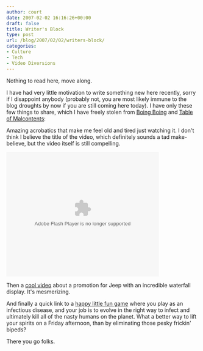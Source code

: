 ```yaml
---
author: court
date: 2007-02-02 16:16:26+00:00
draft: false
title: Writer's Block
type: post
url: /blog/2007/02/02/writers-block/
categories:
- Culture
- Tech
- Video Diversions
---
```


Nothing to read here, move along.

I have had very little motivation to write something new here recently, sorry if I disappoint anybody (probably not, you are most likely immune to the blog droughts by now if you are still coming here today).  I have only these few things to share, which I have freely stolen from [Boing Boing](http://www.boingboing.net/) and [Table of Malcontents](http://blog.wired.com/tableofmalcontents/):

Amazing acrobatics that make me feel old and tired just watching it.  I don't think I believe the title of the video, which definitely sounds a tad make-believe, but the video itself is still compelling.

<embed src="http://video.google.com/googleplayer.swf?docId=3149367437490602918&hl=en" style="width:400px; height:326px;" type="application/x-shockwave-flash" id="VideoPlayback" flashvars=""> </embed>

Then a [cool video](http://www.youtube.com/watch?v=Z2LUz2WVcek) about a promotion for Jeep with an incredible waterfall display.  It's mesmerizing.

And finally a quick link to a [happy little fun game](http://www.newgrounds.com/portal/view/360724) where you play as an infectious disease, and your job is to evolve in the right way to infect and ultimately kill all of the nasty humans on the planet.  What a better way to lift your spirits on a Friday afternoon, than by eliminating those pesky frickin' bipeds?

There you go folks.

